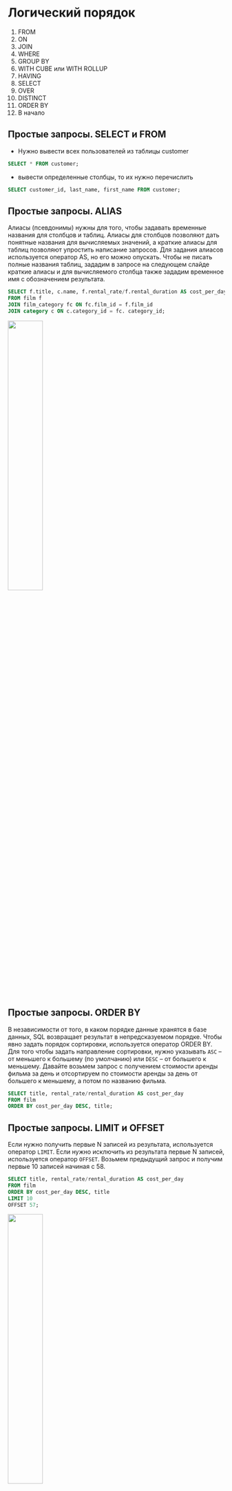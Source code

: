 # Логический порядок

1. FROM
2. ON
3. JOIN
4. WHERE
5. GROUP BY
6. WITH CUBE или WITH ROLLUP
7. HAVING
8. SELECT
9. OVER
10. DISTINCT
11. ORDER BY
12. В начало

## Простые запросы. SELECT и FROM

- Нужно вывести всех пользователей из таблицы customer

```sql
SELECT * FROM customer;
```

- вывести определенные столбцы, то их нужно перечислить

```sql
SELECT customer_id, last_name, first_name FROM customer;
```

## Простые запросы. ALIAS

Алиасы (псевдонимы) нужны для того, чтобы задавать временные названия для столбцов и таблиц. Алиасы для столбцов позволяют дать понятные названия для вычисляемых значений, а краткие алиасы для таблиц позволяют упростить написание запросов. Для задания алиасов используется оператор AS, но его можно опускать. Чтобы не писать полные названия таблиц, зададим в запросе на следующем слайде краткие алиасы и для вычисляемого столбца также зададим временное имя с обозначением результата.

```sql
SELECT f.title, c.name, f.rental_rate/f.rental_duration AS cost_per_day
FROM film f
JOIN film_category fc ON fc.film_id = f.film_id
JOIN category c ON c.category_id = fc. category_id;
```

<img src = "img/img11.png" width = 40%>

## Простые запросы. ORDER BY

В независимости от того, в каком порядке данные хранятся в базе данных, SQL возвращает результат в непредсказуемом порядке. Чтобы явно задать порядок сортировки, используется оператор ORDER BY. Для того чтобы задать направление сортировки, нужно указывать `ASC` – от меньшего к большему (по умолчанию) или `DESC` – от большего к меньшему. Давайте возьмем запрос с получением стоимости аренды фильма за день и отсортируем по стоимости аренды за день от большего к меньшему, а потом по названию фильма.

```sql
SELECT title, rental_rate/rental_duration AS cost_per_day
FROM film
ORDER BY cost_per_day DESC, title;
```

## Простые запросы. LIMIT и OFFSET

Если нужно получить первые N записей из результата, используется оператор `LIMIT`. Если нужно исключить из результата первые N записей, используется оператор `OFFSET`. Возьмем предыдущий запрос и получим первые 10 записей начиная с 58.

```sql
SELECT title, rental_rate/rental_duration AS cost_per_day
FROM film
ORDER BY cost_per_day DESC, title
LIMIT 10
OFFSET 57;
```

<img src = "img/img10.png" width = 40%>

### Простые запросы. DISTINCT

Для получения уникальных значений в результате, используется оператор `DISTINCT`.

- К примеру, нужно получить уникальный список имен пользователей:

```sql
SELECT DISTINCT first_name
FROM customer;
```

<img src = "img/img9.png" width = 20%>

- Если нужно получить уникальные значения по нескольким столбцам, то данные столбцы перечисляются после оператора `DISTINCT`:

```sql
SELECT DISTINCT last_name, first_name
FROM customer;
```

<img src = "img/img8.png" width = 20%>

## Простые запросы. WHERE

Как правило, при получении данных нужно указать условия, по которым нужно их отфильтровать, для этого используется оператор `WHERE`. Если условий нужно использовать несколько, то используются логические операторы `AND` и `OR`. Для отрицания в условии используется оператор `NOT`.

Выведем в результат платежи:

- более 7 у.е. и которые совершил сотрудник с идентификатором равным 2,
- менее 5 у.е. и которые совершил сотрудник с идентификатором равным 1.

Обратите внимание, что оператор `AND` имеет приоритет перед `OR`

```sql
SELECT *
FROM payment
WHERE amount > 7 AND staff_id = 2 OR amount < 5 AND staff_id = 1;
```

<img src = "img/img7.png" width = 100%>

## Простые запросы. CAST

При работе с разными типами данных часто нужно преобразовывать один тип данных к другому, для этого используется оператор CAST со следующим синтаксисом:

```sql
CAST(value AS type)
```

<img src = "img/img6.png" width = 90%>

В таблице payment столбец payment_date имеет тип данных datetime, то есть дата и время, а нужно работать только с датой, для этого преобразуем datetime к date:

```sql
SELECT payment_id, CAST(payment_date AS DATE)
FROM payment;
```

Таблица приведения типов, на примере MSSQL

<img src = "img/img5.png" width = 100%>

## Округление

Для округления в MySQL используются следующие функции:

- ROUND – округляет число до заданного числа десятичных знаков,
- TRUNCATE – усекает число до указанного числа десятичных знаков,
- FLOOR – возвращает наибольшее целочисленное значение, которое меньше или равно числу,
- CEIL – возвращает наименьшее целочисленное значение, которое больше или равно числу,
- ABS – возвращает абсолютное (положительное) значение числа.

Округлим значения используя разные функции:

```sql
SELECT ROUND(100.576); -- 101
SELECT ROUND(100.576, 2); -- 100.58
SELECT TRUNCATE(100.576, 2); -- 100.57
SELECT FLOOR(100.576); -- 100
SELECT CEIL(100.576); -- 101
SELECT ABS(-100.576); -- 100.576
```

<img src = "img/img4.png" width = 50%>

Получим «красивый» результат стоимости аренды за день:

```sql
SELECT title, ROUND(rental_rate/rental_duration, 2) AS cost_per_day
FROM film
ORDER BY cost_per_day DESC, title
```

## Арифметические операторы

SQL поддерживает все основные арифметические операторы:

- `+ – * /` – стандартные операторы,
- POWER – возведение в степень,
- SQRT – возвращает квадратный корень числа,
- COS, SIN, TAN, COT, etc – геометрические операторы,
- DIV – целочисленное деление,
- % – остаток от деления,
- GREATEST/LEAST – возвращает наибольшее/наименьшее значение из списка,
- RAND – возвращает случайное число в диапазоне от 0 (включительно) до 1 (исключительно).

Посмотрим на работу некоторых функций:

```sql
SELECT POWER(2, 3); -- 8
SELECT SQRT(64); -- 8
SELECT 64 DIV 6; -- 10
SELECT 64%6; -- 4
SELECT GREATEST(17, 5, 18, 21, 16); -- 21
SELECT LEAST(17, 5, 18, 21, 16); -- 5
SELECT RAND(); -- 0.005757967015502944
```

Посмотрим на работу некоторых функций на данных:

```sql
SELECT  rental_rate, rental_duration,
        rental_rate + rental_duration a,
        rental_rate – rental_duration b,
        rental_rate * rental_duration c,
        rental_rate / rental_duration d,
        rental_rate % rental_duration e,
        rental_rate DIV rental_duration f,
        POWER(rental_rate, rental_duration) g,
        COS(rental_rate) h, SIN(rental_duration) j
FROM film;
```

<img src = "img/img3.png" width = 100%>

## Работа со строками

Разберем основные функции для работы с подстроками и строками:

- CONCAT, CONCAT_WS – соединяет строки в одну,_WS – по сепаратору,
- LENGTH – возвращает длину строки в байтах,
- CHAR_LENGTH – возвращает длину строки в символах,
- POSITION – возвращает позицию первого вхождения подстроки в строку,
- SUBSTR – извлекает подстроку из строки.
- LEFT / RIGHT – извлекает ряд символов из строки начиная слева / справа,
- LOWER / UPPER – преобразует строку в нижний / верхний регистр,
- INSERT – вставляет подстроку в строку в указанной позиции и для определенного количества символов,
- TRIM – удаляет начальные и конечные пробелы из строки,
- REPLACE – заменяет все вхождения подстроки в строке на новую подстроку,
- SUBSTRING_INDEX – возвращает подстроку строки до того, как появится указанное число разделителей.

Давайте разберем, как эти функции работают на практике:

```sql
SELECT CONCAT(last_name, ' ', first_name, ' ', email) FROM customer;
SELECT CONCAT_WS(' ', last_name, first_name, email) FROM customer;
```

<img src = "img/img1.png" width = 70%>

```sql
SELECT  LENGTH(last_name), CHAR_LENGTH(last_name),
        LENGTH('Привет'), CHAR_LENGTH('Привет')
FROM customer;
```

<img src = "img/img2.png" width = 80%>

```sql
SELECT  POSITION('D' IN last_name), SUBSTR(last_name, 2, 3),
        LEFT(last_name, 3), RIGHT(last_name, 3)
FROM customer;
```

<img src = "img/img12.png" width = 80%>

```sql
SELECT LOWER(last_name), INSERT(last_name, 'MAX', 1, 5),
REPLACE(last_name, 'A', 'X')
FROM customer;
```

<img src = "img/img13.png" width = 80%>

Выражение `LIKE` возвращает true, если строка соответствует заданному шаблону. Выражение `NOT LIKE` возвращает `false`, когда`LIKE` возвращает true и наоборот. Если шаблон не содержит знаков процента и подчеркиваний, тогда шаблон представляет в точности строку и `LIKE` работает как оператор сравнения. Подчеркивание (_) в шаблоне подменяет (вместо него подходит) любой символ. Знак процента (%) подменяет любую (в том числе и пустую) последовательность символов.

```sql
SELECT CONCAT(last_name, ' ', first_name)
FROM customer
WHERE first_name LIKE '%jam%';
```

<img src = "img/img14.png" width = 40%>

## Работа с датами и временем

Разберем основные функции для работы с датами и временем:

- NOW / CURDATE – возвращает текущие дату и время / дату,
- DATE_ADD – добавляет интервал времени/даты к дате, а затем возвращает дату, работает как с датой, так и со временем,
- DATE_SUB – вычитает интервал времени/даты из даты, а затем возвращает дату, работает как с датой, так и со временем,
- YEAR / MONTH / DAY — возвращает год / месяц / день месяца для заданной даты,
- EXTRACT – извлекает часть из заданной даты,
- DATEDIFF – возвращает количество дней между двумя значениями даты,
- QUARTER – возвращает квартал года для заданного значения даты,
- DATE_FORMAT – форматирует указанную дату,
- TIME_FORMAT – форматирует время по заданному формату,
- DATE – извлекает дату из выражения datetime.

```sql
SELECT DATE_ADD(NOW(), INTERVAL 3 DAY);
```

<img src = "img/img16.png" width = 40%>

```sql
SELECT DATE_SUB(CURDATE(), INTERVAL 3 DAY);
```

<img src = "img/img15.png" width = 40%>

```sql
SELECT YEAR(NOW()), MONTH(NOW()), WEEK(NOW()), DAY(NOW());
```

<img src = "img/img17.png" width = 40%>

```sql
SELECT EXTRACT(HOUR FROM NOW()), EXTRACT(DAY_MINUTE FROM NOW()),
EXTRACT(DAY FROM NOW());
```

<img src = "img/img18.png" width = 70%>

```sql
SELECT DATEDIFF(return_date, rental_date), QUARTER(return_date) FROM rental;
```

<img src = "img/img19.png" width = 50%>

```sql
SELECT DATE_FORMAT(payment_date, '%D – %A – %Y'),
TIME_FORMAT(TIME(payment_date), '%R') FROM payment;
```

<img src = "img/img20.png" width = 70%>

При работе с датой и временем нужно помнить: если из `DATE` сделать `DATETIME`, то это будет дата с нулевым временем. К примеру, есть дата ‘2020-01-01’, если с ней работать, как с
`DATETIME`, то SQL будет эту дату воспринимать, как ‘2020-01-01 00:00:00’. Соответственно, если значения в БД хранятся в DATETIME, но в запросе нужно работать именно с датами, то нужно явно приводить значения к нужному типу данных. Причем это касается не только дат, но и остальных типов данных.

## BETWEEN

Для того чтобы найти значения в заданном диапазоне, используется оператор BETWEEN. Данный оператор можно использовать с числами, строками и датами. Крайние значения включаются в результат. К примеру, нужно найти все платежи, стоимость которых между 5 и 7 включительно:

```sql
SELECT * FROM payment WHERE amount BETWEEN 5 AND 7;
```

<img src = "img/img21.png" width = 80%>

## JOIN

В SQL JOIN используются для соединения нескольких таблиц и получения из них данных. Существуют следующие типы JOIN:

- INNER JOIN
- LEFT JOIN
- RIGHT JOIN
- FULL JOIN
- CROSS JOIN

В **LEFT OUTER JOIN**, **RIGHT OUTER JOIN** и **FULL OUTER JOIN** ключевое слово **OUTER** можно опустить, оно не обязательно для использования.
Также при использовании **INNER JOIN** можно опустить ключевое слово **INNER** При работе с **JOIN** желательно использовать алиасы, для удобства чтения или написания запросов и указания,из каких таблиц какие столбцы нужно получать.

### INNER JOIN

**INNER JOIN** возвращает данные по строкам, содержащимодинаковые значения. Если смотреть на таблицы как на множества строк, то результат их выполнения можно представить на следующей диаграмме Венна:

Нужно вывести названия фильмов и имена актеров, которые снимались в этих фильмах.

```sql
SELECT f.title, CONCAT(a.last_name, ' ', a.first_name) AS actor_name
FROM film f
INNER JOIN film_actor fa ON fa.film_id = f.film_id
INNER JOIN actor a ON a.actor_id = fa.actor_id;
```

<img src = "img/img22.png" width = 40%>

В этом случае можно использовать **INNER JOIN** без потери данных, так как в таблицах есть необходимые ограничения

### LEFT JOIN

**LEFT JOIN** возвращает все данные из левой таблицы. Если по ним есть совпадения в правой, они обогащаются соответствующими данными, иначе туда записывается специальное значение **NULL**

Нужно получить данные по всем пользователям и добавить информацию по городам, в которых они живут

```sql
SELECT CONCAT(c.last_name, ' ', c.first_name), c2.city
FROM customer c
LEFT JOIN address a ON a.address_id = c.address_id
LEFT JOIN city c2 ON c2.city_id = a.city_id;
```

<img src = "img/img23.png" width = 60%>

Чтобы получить только те строки, которые не содержат данных в правой таблице, можно использовать оператор **WHERE**

Нужно получить все фильмы, которые не брали в аренду.

```sql
SELECT f.title
FROM film f
LEFT JOIN inventory i ON i.film_id = f.film_id
LEFT JOIN rental r ON r.inventory_id = i.inventory_id
WHERE r.rental_id IS NULL;
```

Здесь получаем 100% данных по всем фильмам, обогащаем через LEFT JOIN данными по аренде. Фильмы, которые не брали в аренду дополняются значениями NULL, по которым и фильтруем в конце запроса

<img src = "img/img24.png" width = 30%>

### RIGHT JOIN

**RIGHT JOIN** — это обратная версия **LEFT JOIN**. Возвращает все данные из правой таблицы.Если по ним есть совпадения в левой, они обогащаются соответствующими данными, иначе туда записывается специальное значение **NULL**

Нужно получить список всех городов и добавить информацию по пользователям, которые живут в этих городах

```sql
SELECT CONCAT(c.last_name, ' ', c.first_name), c2.city
FROM customer c
RIGHT JOIN address a ON a.address_id = c.address_id
RIGHT JOIN city c2 ON c2.city_id = a.city_id;
```

<img src = "img/img25.png" width = 60%>

### FULL JOIN

**FULL JOIN** не поддерживается MySQL. Рассмотрим его синтаксис в других СУБД и как реализовать в MySQL.
**FULL JOIN** позволяет получить сопоставление по всем строкам в обеих таблицах. То есть получаем все данные из левой и правой таблиц, а там, где сопоставлений нет — добавляются значения **NULL**

Нужно получить данные по всем арендам и платежам по этим арендам. Пример выполнен в **PostgreSQL**

```sql
SELECT r.rental_id, r.rental_date, p.payment_id, p.payment_date, p.amount
FROM rental r
FULL JOIN payment p ON p.rental_id = r.rental_id;
```

<img src = "img/img26.png" width = 60%>

Чтобы получить список уникальных строк из обеих таблиц, можно также воспользоваться оператором **WHERE**

Нужно найти записи по арендам и платежам, по которым нет пересечения. Пример выполнен в PostgreSQL

```sql
SELECT r.rental_id, r.rental_date, p.payment_id, p.payment_date, p.amount
FROM rental r
FULL JOIN payment p ON p.rental_id = r.rental_id
WHERE r.rental_id IS NULL OR p.payment_id IS NULL;
```

<img src = "img/img27.png" width = 60%>

Реализация FULL JOIN в MySQL с помощью оператора UNION. Нужно получить данные по всем арендам и платежам по этим арендам

```sql
SELECT r.rental_id, r.rental_date, p.payment_id, p.payment_date, p.amount
FROM rental r
LEFT JOIN payment p ON p.rental_id = r.rental_id
UNION
SELECT r.rental_id, r.rental_date, p.payment_id, p.payment_date, p.amount
FROM rental r
RIGHT JOIN payment p ON p.rental_id = r.rental_id;
```

<img src = "img/img28.png" width = 60%>

### CROSS JOIN

CROSS JOIN — это Декартово произведение, когда каждая строка
левой таблицы сопоставляется с каждой строкой правой таблицы.
В результате получается таблица со всеми возможными
сочетаниями строк обеих таблиц.
Нужно получить все возможные пары городов и убрать
зеркальные варианты А-Б, Б-А

```sql
SELECT c.city, c2.city
FROM city c
CROSS JOIN city c2
WHERE c.city > c2.city;

=

SELECT c.city, c2.city
FROM city c, city c2
WHERE c.city > c2.city;
```

### UNION/EXCEPT

Если при работе с JOIN соединение данных происходит «слева» или «справа», то при работе с операторами UNION или EXCEPT работа происходит «сверху» и «снизу». Создадим две таблицы и внесем в них данные:

```sql
CREATE TABLE table_1 (color_1 VARCHAR(10) NOT NULL);

CREATE TABLE table_2 (color_2 VARCHAR(10) NOT NULL);

INSERT
 INTO
 table_1
VALUES('white'),('black'),('red'),('green');

INSERT
 INTO
 table_2
VALUES('black'),('yellow'),('blue'),('red');
```

<img src = "img/img29.png" width = 30%>

При объединении данных через оператор UNION в результате будет список уникальных значений для двух таблиц:

```sql
SELECT color_1 FROM table_1
UNION
SELECT color_2 FROM table_2;
```

Обязательное условие при работе с операторами **UNION** или **EXCEPT** — количество столбцов и их типы
данных в таблицах сверху и снизу должно быть одинаковым

<img src = "img/img30.png" width = 10%>

При объединении данных через оператор UNION ALL в результате будет список всех значений для двух таблиц:

```sql
SELECT color_1 FROM table_1
UNION ALL
SELECT color_2 FROM table_2;
```

### EXCEPT

При использовании оператора **EXCEPT** из значений, полученных в верхней части запроса, будут вычтены значения, которые совпадут со значениями, полученными в нижней части запроса.Запрос выполнен в **PostgreSQL**:

```sql
SELECT color_1 FROM table_1
EXCEPT
SELECT color_2 FROM table_2;
```

<img src = "img/img31.png" width = 10%>

Оператор **EXCEPT** не поддерживается **MySQL**, но можно такой жерезультат получить следующим запросом:

```sql
SELECT
 color_1
FROM
 table_1
WHERE
 color_1 NOT IN (
 SELECT
  color_2
 FROM
  table_2);
```

## Агрегатные функции

Агрегация — когда данные группируются по ключу, в качестве которого выступает один или несколько атрибутов, и внутри каждой группы вычисляются некоторые статистики.

- SUM — возвращает общую сумму числового столбца
- COUNT — возвращает количество строк, соответствующих заданному критерию
- AVG — возвращает среднее значение числового столбца
- MIN — возвращает наименьшее значение выбранного столбца
- MAX — возвращает наибольшее значение выбранного столбца

Посчитаем, сколько фильмов в базе начинается на букву А:

```sql
SELECT
 COUNT(1)
FROM
 film
WHERE
 LOWER(LEFT(title, 1)) = 'a';
```

<img src = "img/img32.png" width = 10%>

Так как функция COUNT возвращает количество строк, полученных в результате запроса, то аргументом можно передать любое значение, главное, чтобы оно соответствовало смыслу задачи

В одном запросе получим информацию по количеству платежей, общей сумме платежей, среднему платежу, максимальному и минимальному платежу по каждому пользователю:

```sql
SELECT customer_id, COUNT(payment_id), SUM(amount), AVG(amount), MIN(amount), MAX(amount)
FROM payment
GROUP BY customer_id;
```

<img src = "img/img33.png" width = 70%>

## Группировка данных

**GROUP BY** — агрегирующий оператор, с помощью которого можно формировать данные по группам и уже в рамках этих групп получать значения с помощью агрегатных функций. Группировать можно как по одному атрибуту, так и по нескольким. При этом важно помнить, что все значения указанные в **SELECT**, которые не указаны внутри агрегатных функций, должны быть указаны в операторе **GROUP BY**

В одном запросе получим информацию по количеству платежей и общей сумме платежей по каждому пользователю на каждый месяц:

```sql
SELECT customer_id, MONTH(payment_date), COUNT(payment_id), SUM(amount)
FROM payment
GROUP BY customer_id, MONTH(payment_date);
```

Если при использовании агрегации и группировки данных нужно вывести несколько столбцов из одной таблицы, то вместо указания всех этих столбцов в **GROUP BY** можно использовать функциональную зависимость

В примере ниже вместо указания в GROUP BY столбцов title, release_year и lenght можно указать первичный ключ таблицы film — film_id:

```sql
SELECT f.title, f.release_year, f.length, COUNT(fa.actor_id)
FROM film f
JOIN film_actor fa ON fa.film_id = f.film_id
GROUP BY f.film_id;
```

<img src = "img/img34.png" width = 60%>

## HAVING

Вспоминая логический порядок инструкции **SELECT**: оператор **WHERE** фильтрует данные до группировки, а чтобы отфильтровать сгруппированные данные, используется оператор **HAVING**. Найдём пользователей, которые совершили более 40 аренд:

```sql
SELECT CONCAT(c.last_name, ' ', c.first_name), COUNT(r.rental_id)
FROM rental r
JOIN customer c ON r.customer_id = c.customer_id
GROUP BY c.customer_id
HAVING COUNT(r.rental_id) > 40;
```

<img src = "img/img35.png" width = 60%>

## Подзапросы

Подзапрос — это **SELECT**, результаты которого используются в другом **SELECT**. Подзапросы нужны для разделения логики в основном запросе.
Подзапросы могут использоваться в любой части запроса, в зависимости от этой части запроса подзапросы могут возвращать:

- отдельное значение
- таблицу
- одномерный массив

Если подзапрос возвращает таблицу, подзапросу обязательно задаётся алиас

Нужно получить процентное отношение платежей по каждому месяцу к общей сумме платежей:

```sql
SELECT MONTH(payment_date),
COUNT(payment_id) / (SELECT COUNT(1) FROM payment) * 100
FROM payment
GROUP BY MONTH(payment_date);
```

<img src = "img/img36.png" width = 60%>

Нужно получить фильмы из категорий, начинающихся на букву С:

```sql
SELECT f.title, c.name
FROM film f
JOIN film_category fc ON fc.film_id = f.film_id
JOIN category c ON c.category_id = fc.category_id
WHERE c.category_id IN (
SELECT category_id
FROM category
WHERE name LIKE 'C%')
ORDER BY f.title;
```

<img src = "img/img37.png" width = 40%>

Получим отношение количества платежей к количеству аренд по каждому сотруднику:

```sql
SELECT
 CONCAT(s.last_name, ' ', s.first_name), cp / cr
FROM
 staff s
JOIN (
 SELECT
  staff_id, COUNT(payment_id) AS cp
 FROM
  payment
 GROUP BY
  staff_id) t1 ON s.staff_id = t1.staff_id
JOIN (
 SELECT
  staff_id, COUNT(rental_id) AS cr
 FROM
  rental
 GROUP BY
  staff_id) t2 ON s.staff_id = t2.staff_id;
```

<img src = "img/img38.png" width = 60%>

## CASE

Выражение **CASE** в **SQL** представляет собой общее условное выражение, напоминающее операторы if/else в других языках программирования. Типы данных всех выражений результатов должны приводиться к одному выходному типу

В запросе мы проверяем, что если пользователь купил более чем на 200 у. е., то он хороший клиент, если менее чем на 200, то не очень хороший, в остальных случаях — «средний».

```sql
SELECT
 customer_id,
 SUM(amount),
 CASE
  WHEN SUM(amount) > 200 THEN 'Good user'
  WHEN SUM(amount) < 200 THEN 'Bad user'
  ELSE 'Average user'
 END AS good_or_bad
FROM
 payment
GROUP BY
 customer_id
ORDER BY
 SUM(amount) DESC
LIMIT 5;
```

<img src = "img/img39.png" width = 40%>

## IFNULL

Функция **IFNULL** позволяет возвращать альтернативное значение, если выражение возвращает **NULL**. Нужно получить список всех пользователей и сумму их платежа за 18.06.2005, вместо значений NULL нужно проставить 0

```sql
SELECT
 CONCAT(c.last_name, ' ', c.first_name) AS user,
 IFNULL(SUM(p.amount), 0)
FROM
 customer c
LEFT JOIN (
 SELECT
  *
 FROM
  payment
 WHERE
  DATE(payment_date) = '2005-06-18') p
ON
 p.customer_id = c.customer_id
GROUP BY
 c.customer_id
```

<img src = "img/img40.png" width = 30%>

## COALESCE

Функция COALESCE позволяет возвращать первое значение из списка, которое не равно NULL. Выведем в результат первый не NULL результат разницы между датой аренды и датой возврата, текущей датой и датой возврата, текущей датой и датой аренды

```sql
SELECT rental_id,
COALESCE(DATEDIFF(return_date, rental_date), DATEDIFF(NOW(), return_date),
DATEDIFF(NOW(), rental_date)) AS diff
FROM rental
```

<img src = "img/img41.png" width = 20%>

# EXPLAIN

Оператор **EXPLAIN** демонстрирует этапы выполнения запроса и может быть использован для оптимизации. По результату работы **EXPLAIN** можно выяснить, где в запросе узкие места, нужно ли использовать индексы, верный ли порядок и алгоритмы джойна выбраны при соединении таблиц и так далее.

EXPLAIN работает с **SELECT**, **DELETE**, **INSERT**, **REPLACE** и **UPDATE** операторами. В MySQL 8.0.19 и более поздних версиях он также работает с оператором **TABLE**. Оператор **EXPLAIN** выводит план запроса.

При использовании оператора **EXPLAIN** можно указать формат вывода с помощью оператора **FORMAT**:

- TRADITIONAL — вывод в табличном формате;
- JSON — вывод в формате JSON;
- TREE — древовидный вывод с более точными описаниями обработки запросов, чем TRADITIONAL.

```sql
EXPLAIN FORMAT = TRADITIONAL
SELECT *
FROM customer c
JOIN address a ON a.address_id = c.address_id
JOIN city c2 ON c2.city_id = a.city_id
WHERE c2.city_id = 17;
```

<img src = "img/img42.png" width = 20%>

## EXPLAIN ANALYZE

В MySQL 8.0.18 добавлена возможность использования оператора **EXPLAIN ANALYZE**, который запускает оператор и производит **EXPLAIN** вывод вместе с синхронизацией и дополнительной, основанной на итераторах, информацией о том, как ожидания оптимизатора совпадают с фактическим выполнением. **EXPLAIN ANALYZE** всегда использует **TREE** формат.

Для каждого итератора предоставляется следующая информация:

- ориентировочная стоимость исполнения,
- расчетное количество возвращаемых строк,
- фактическое время возврата первой строки в миллисекундах,
- фактическое время возврата всех строк в миллисекундах (при наличии нескольких циклов этот пункт показывает среднее время на цикл),
- количество строк, возвращаемых итератором,
- количество циклов.

```sql
EXPLAIN ANALYZE
SELECT *
FROM customer c
JOIN address a ON a.address_id = c.address_id
JOIN city c2 ON c2.city_id = a.city_id
WHERE c2.city_id = 17;
```

-> Nested loop inner join (cost=1.68 rows=1) (actual time=0.088..0.092 rows=1
loops=1)
-> Index lookup on a using idx_fk_city_id (city_id=17) (cost=0.95 rows=1)
(actual time=0.070..0.071 rows=1 loops=1)
-> Index lookup on c using idx_fk_address_id (address_id=a.address_id)
(cost=0.72 rows=1) (actual time=0.016..0.018 rows=1 loops=1)

## INDEX – это инструмент, который позволяет оптимизировать выборку из базы данных, значительно сокращая время на получение данных

Создадим временную таблицу и внесем в нее данные:

```sql
CREATE TABLE film_temp (
film_id INT,
title VARCHAR(50),
description TEXT,
language_id INT,
release_year INT
);
INSERT
 INTO
 film_temp
SELECT
 film_id,
 title,
 description,
 language_id,
 release_year
FROM
 film;
```

В данной таблице будут отсутствовать ограничения и индексы.

```sql
SELECT
 *
FROM
 INFORMATION_SCHEMA.STATISTICS
WHERE
 TABLE_NAME = 'film_temp';
```

<img src = "img/img43.png" width = 60%>

```sql
SHOW INDEXES FROM film_temp;
```

Посмотрим на план запроса, где нужно получить фильм с id = 100:

```sql
EXPLAIN
SELECT *
FROM film_temp
WHERE film_id = 100;
```

<img src = "img/img44.png" width = 60%>

Видим, что происходит обычное сканирование таблицы, отсутствует значение possible_keys:

```sql
EXPLAIN ANALYZE
SELECT *
FROM film_temp
WHERE film_id = 100;
-> Filter: (film_temp.film_id = 100) (cost=103.00 rows=100) (actual
time=0.186..1.624 rows=1 loops=1)
-> Table scan on film_temp (cost=103.00 rows=1000) (actual
time=0.034..1.477 rows=1000 loops=1)
```

Добавим на столбец film_id ограничения первичного ключа,
которое включает индекс:

```sql
ALTER TABLE film_temp ADD PRIMARY KEY (film_id);
```

Посмотрим на результат плана запроса:

```sql
EXPLAIN
SELECT *
FROM film_temp
WHERE film_id = 100;
```

<img src = "img/img45.png" width = 60%>

Результат EXPLAIN ANALYZE вернет:
-> Rows fetched before execution (cost=0.00..0.00 rows=1) (actual
time=0.000..0.001 rows=1 loops=1)

Изменим немного данные и получим фильмы по двойному условию:

```sql
UPDATE film_temp
SET release_year = 2005
WHERE film_id <= 500;
```

```sql
EXPLAIN ANALYZE
SELECT *
FROM film_temp
WHERE language_id = 1 AND release_year = 2006;
```

-> Filter: ((film_temp.release_year = 2006) and (film_temp.language_id = 1))
(cost=110.17 rows=10) (actual time=0.353..0.686 rows=500 loops=1)
-> Table scan on film_temp (cost=110.17 rows=1000) (actual
time=0.025..0.567 rows=1000 loops=1)

Происходит обычный table scan.

Создадим составной индекс:

```sql
CREATE INDEX lang_year ON film_temp(language_id, release_year);
SELECT *
FROM INFORMATION_SCHEMA.STATISTICS
WHERE TABLE_NAME='film_temp';
```

Проверим, что индексы есть:

<img src = "img/img46.png" width = 60%>

Получим фильмы по двойному условию с составным индексом:

```sql
EXPLAIN
SELECT *
FROM film_temp
WHERE language_id = 1 AND release_year = 2006;
```

<img src = "img/img47.png" width = 60%>

Планировщик использует составной индекс lang_year:

```sql
EXPLAIN ANALYZE
SELECT *
FROM film_temp
WHERE language_id = 1 AND release_year = 2006;
```

-> Index lookup on film_temp using lang_year (language_id=1, release_year=2006)
(cost=80.53 rows=500) (actual time=0.038..1.409 rows=500 loops=1)

### В MySQL индексы можно разделить на следующие типы:

- B-TREE — PRIMARY KEY, UNIQUE, INDEX и FULLTEXT,
- R-TREE — пространственные типы данных,
- INVERTED — в механизме хранения InnoDB для FULLTEXT,
- HASH — только в механизме хранения Memory.

## Уникальные индексы

Индексы разделяются на обычные и уникальные. Когда происходит поиск по обычному индексу, то есть по не уникальным значениям, то после первого нахождения соответствия поиск будет продолжен. В случае с уникальным индексом, после нахождения искомого значения поиск будет остановлен. Уникальные ключи работают так же, как и первичные ключи, только их может быть любое количество. Создаются через запросы:

```sql
ALTER TABLE `имя_таблицы` ADD UNIQUE INDEX `имя_индекса`...;
CREATE UNIQUE INDEX `имя_индекса`...;
```

## Стоимость индексов

При использовании индексов происходят дополнительные операции записи на жесткий диск. Таким образом при каждом обновлении или добавлении данных в таблицу, происходит также
запись и обновление данных в индексе. Если в операциях SELECT индексы ускоряют работу, то в операциях INSERT и UPDATE время увеличивается, как и занимаемое место на жестком диске.Удалим индексы во временной таблице film_temp:

```sql
ALTER TABLE film_temp DROP PRIMARY KEY;
DROP INDEX lang_year ON film_temp;
```

Посмотрим на размер таблицы без индексов:

```sql
SELECT table_name, data_length, index_length
FROM INFORMATION_SCHEMA.TABLES
WHERE table_name = "film_temp";
```

<img src = "img/img48.png" width = 60%>

Добавим индекс PRIMARY KEY и составной индекс lang_year и проверим размер:

```sql
ALTER TABLE film_temp ADD PRIMARY KEY (film_id);
CREATE INDEX lang_year ON film_temp(language_id, release_year);
SELECT table_name, data_length, index_length
FROM INFORMATION_SCHEMA.TABLES
WHERE table_name = "film_temp";
```

<img src = "img/img49.png" width = 60%>
